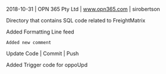 2018-10-31 | OPN 365 Pty Ltd | www.opn365.com | sirobertson

Directory that contains SQL code related to FreightMatrix

Added Formatting Line feed

    Added new comment

Update Code | Commit | Push

Added Trigger code for oppoUpd
